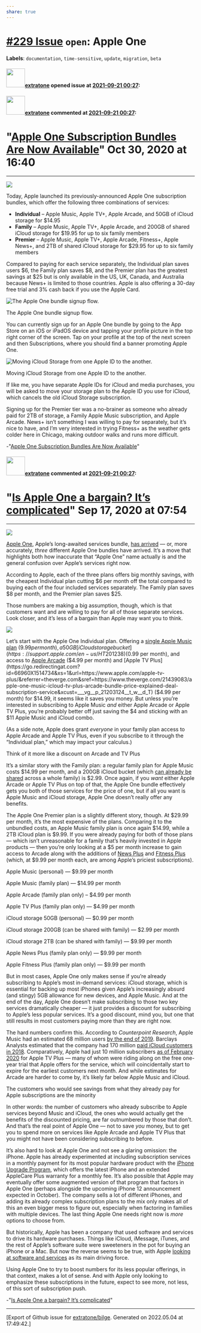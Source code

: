 ```yaml
---
share: true
---
```

# [\#229 Issue](https://github.com/extratone/bilge/issues/229) `open`: Apple One
**Labels**: `documentation`, `time-sensitive`, `update`, `migration`, `beta`


#### <img src="https://avatars.githubusercontent.com/u/43663476?u=5047287ff0b8c3ce7f7e5858d204c9b3e57d8e44&v=4" width="50">[extratone](https://github.com/extratone) opened issue at [2021-09-21 00:27](https://github.com/extratone/bilge/issues/229):



#### <img src="https://avatars.githubusercontent.com/u/43663476?u=5047287ff0b8c3ce7f7e5858d204c9b3e57d8e44&v=4" width="50">[extratone](https://github.com/extratone) commented at [2021-09-21 00:27](https://github.com/extratone/bilge/issues/229#issuecomment-923489705):

# "[Apple One Subscription Bundles Are Now Available](https://www.macstories.net/news/apple-one-subscription-bundles-are-now-available/)" Oct 30, 2020 at 16:40
***
![](https://a509ffa457069f232d54-367906c62d2ea4630d8b048925bb94d7.ssl.cf1.rackcdn.com/Screen%20Shot%202020-10-29%20at%206-1604091037187.39.26%20PM.png)

Today, Apple launched its previously-announced Apple One subscription bundles, which offer the following three combinations of services:

  * **Individual** – Apple Music, Apple TV+, Apple Arcade, and 50GB of iCloud storage for $14.95
  * **Family** – Apple Music, Apple TV+, Apple Arcade, and 200GB of shared iCloud storage for $19.95 for up to six family members
  * **Premier** – Apple Music, Apple TV+, Apple Arcade, Fitness+, Apple News+, and 2TB of shared iCloud storage for $29.95 for up to six family members

Compared to paying for each service separately, the Individual plan saves users $6, the Family plan saves $8, and the Premier plan has the greatest savings at $25 but is only available in the US, UK, Canada, and Australia because News+ is limited to those countries. Apple is also offering a 30-day free trial and 3% cash back if you use the Apple Card.

![The Apple One bundle signup flow.](https://a509ffa457069f232d54-367906c62d2ea4630d8b048925bb94d7.ssl.cf1.rackcdn.com/Image%2074%400-1604093922064.5x.png)

The Apple One bundle signup flow.

You can currently sign up for an Apple One bundle by going to the App Store on an iOS or iPadOS device and tapping your profile picture in the top right corner of the screen. Tap on your profile at the top of the next screen and then Subscriptions, where you should find a banner promoting Apple One.

![Moving iCloud Storage from one Apple ID to the another.](https://a509ffa457069f232d54-367906c62d2ea4630d8b048925bb94d7.ssl.cf1.rackcdn.com/PNG%20image-1B31293B0E4F-1-1604092927262.png)

Moving iCloud Storage from one Apple ID to the another.

If like me, you have separate Apple IDs for iCloud and media purchases, you will be asked to move your storage plan to the Apple ID you use for iCloud, which cancels the old iCloud Storage subscription.

Signing up for the Premier tier was a no-brainer as someone who already paid for 2TB of storage, a Family Apple Music subscription, and Apple Arcade. News+ isn’t something I was willing to pay for separately, but it’s nice to have, and I’m very interested in trying Fitness+ as the weather gets colder here in Chicago, making outdoor walks and runs more difficult.

-"[Apple One Subscription Bundles Are Now Available](https://www.macstories.net/news/apple-one-subscription-bundles-are-now-available/)"

#### <img src="https://avatars.githubusercontent.com/u/43663476?u=5047287ff0b8c3ce7f7e5858d204c9b3e57d8e44&v=4" width="50">[extratone](https://github.com/extratone) commented at [2021-09-21 00:27](https://github.com/extratone/bilge/issues/229#issuecomment-932936385):

# "[Is Apple One a bargain? It’s complicated]()" Sep 17, 2020 at 07:54
***
![](https://cdn.vox-cdn.com/thumbor/hNaRTwnN4AbxHcjgQr27Z5NVZYo=/0x0:2691x1453/1200x800/filters:focal\(1131x512:1561x942\)/cdn.vox-cdn.com/uploads/chorus_image/image/67422021/appleone.0.png)

[Apple One](https://www.theverge.com/2020/9/15/21433205/apple-one-subscription-bundle-price-music-tv-plus-arcade-icloud), Apple’s long-awaited services bundle, [has arrived](https://go.redirectingat.com?id=66960X1514734&xs=1&url=https://www.apple.com/apple-one/&referrer=theverge.com&sref=https://www.theverge.com/21439083/apple-one-music-icloud-tv-plus-arcade-bundle-price-explained-deal-subscription-service&xcust=___vg__p_21203124__t_w__d_T) — or, more accurately, _three_ different Apple One bundles have arrived. It’s a move that highlights both how inaccurate that “Apple One” name actually is and the general confusion over Apple’s services right now. 

According to Apple, each of the three plans offers big monthly savings, with the cheapest Individual plan cutting $6 per month off the total compared to buying each of the four included services separately. The Family plan saves $8 per month, and the Premier plan saves $25.

Those numbers are making a big assumption, though, which is that customers want and are willing to pay for all of those separate services. Look closer, and it’s less of a bargain than Apple may want you to think.

![](https://cdn.vox-cdn.com/thumbor/ng8yqEPQmM8IEzA6EWh3FJ2nim8=/0x0:2258x1160/1200x0/filters:focal\(0x0:2258x1160\):no_upscale\(\)/cdn.vox-cdn.com/uploads/chorus_asset/file/21884282/Screen_Shot_2020_09_15_at_9.27.18_PM.png)

Let’s start with the Apple One Individual plan. Offering a [single Apple Music plan](https://go.redirectingat.com?id=66960X1514734&xs=1&url=https://www.apple.com/apple-music/&referrer=theverge.com&sref=https://www.theverge.com/21439083/apple-one-music-icloud-tv-plus-arcade-bundle-price-explained-deal-subscription-service&xcust=___vg__p_21203124__t_w__d_T) ($9.99 per month), a 50GB [iCloud storage bucket](https://support.apple.com/en-us/HT201238) ($0.99 per month), and access to [Apple Arcade](https://go.redirectingat.com?id=66960X1514734&xs=1&url=https://www.apple.com/apple-arcade/&referrer=theverge.com&sref=https://www.theverge.com/21439083/apple-one-music-icloud-tv-plus-arcade-bundle-price-explained-deal-subscription-service&xcust=___vg__p_21203124__t_w__d_T) ($4.99 per month) and [Apple TV Plus](https://go.redirectingat.com?id=66960X1514734&xs=1&url=https://www.apple.com/apple-tv-plus/&referrer=theverge.com&sref=https://www.theverge.com/21439083/apple-one-music-icloud-tv-plus-arcade-bundle-price-explained-deal-subscription-service&xcust=___vg__p_21203124__t_w__d_T) ($4.99 per month) for $14.99, it seems like it saves you money. But unless you’re interested in subscribing to Apple Music _and_ either Apple Arcade or Apple TV Plus, you’re probably better off just saving the $4 and sticking with an $11 Apple Music and iCloud combo. 

(As a side note, Apple does grant _everyone_ in your family plan access to Apple Arcade and Apple TV Plus, even if you subscribe to it through the “Individual plan,” which may impact your calculus.) 

Think of it more like a discount on Arcade and TV Plus

It’s a similar story with the Family plan: a regular family plan for Apple Music costs $14.99 per month, and a 200GB iCloud bucket (which [can already be shared](https://support.apple.com/en-us/HT201060) across a whole family) is $2.99. Once again, if you _want_ either Apple Arcade or Apple TV Plus on top of that, the Apple One bundle effectively gets you both of those services for the price of one, but if all you want is Apple Music and iCloud storage, Apple One doesn’t really offer any benefits. 

The Apple One Premier plan is a slightly different story, though. At $29.99 per month, it’s the most expensive of the plans. Comparing it to the unbundled costs, an Apple Music family plan is once again $14.99, while a 2TB iCloud plan is $9.99. If you were already paying for both of those plans — which isn’t unreasonable for a family that’s heavily invested in Apple products — then you’re only looking at a $5 per month increase to gain access to Arcade along with the additions of [News Plus](https://go.redirectingat.com?id=66960X1514734&xs=1&url=https://www.apple.com/apple-news/&referrer=theverge.com&sref=https://www.theverge.com/21439083/apple-one-music-icloud-tv-plus-arcade-bundle-price-explained-deal-subscription-service&xcust=___vg__p_21203124__t_w__d_T) and [Fitness Plus](https://go.redirectingat.com?id=66960X1514734&xs=1&url=https://www.apple.com/apple-fitness-plus/&referrer=theverge.com&sref=https://www.theverge.com/21439083/apple-one-music-icloud-tv-plus-arcade-bundle-price-explained-deal-subscription-service&xcust=___vg__p_21203124__t_w__d_T) (which, at $9.99 per month each, are among Apple’s priciest subscriptions). 

Apple Music (personal) — $9.99 per month

Apple Music (family plan) — $14.99 per month

Apple Arcade (family plan only) – $4.99 per month

Apple TV Plus (family plan only) — $4.99 per month

iCloud storage 50GB (personal) — $0.99 per month

iCloud storage 200GB (can be shared with family) — $2.99 per month

iCloud storage 2TB (can be shared with family) — $9.99 per month

Apple News Plus (family plan only) — $9.99 per month

Apple Fitness Plus (family plan only) — $9.99 per month

But in most cases, Apple One only makes sense if you’re already subscribing to Apple’s most in-demand services: iCloud storage, which is essential for backing up most iPhones given Apple’s increasingly absurd (and stingy) 5GB allowance for new devices, and Apple Music. And at the end of the day, Apple One doesn’t make subscribing to those two key services dramatically cheaper — it just provides a discount for subscribing to Apple’s less popular services. It’s a good discount, mind you, but one that still results in most customers paying more than they are right now. 

The hard numbers confirm this. According to _Counterpoint Research_, Apple Music had an estimated 68 million users [by the end of 2019](https://go.redirectingat.com?id=66960X1514734&xs=1&url=https://www.fool.com/investing/2020/04/07/counterpoint-apple-music-hits-68-million-paid-subs.aspx&referrer=theverge.com&sref=https://www.theverge.com/21439083/apple-one-music-icloud-tv-plus-arcade-bundle-price-explained-deal-subscription-service&xcust=___vg__p_21203124__t_w__d_T). Barclays Analysts estimated that the company had 170 million [paid iCloud customers in 2018](https://www.cnbc.com/2018/02/11/apple-could-sell-icloud-for-the-enterprise-barclays-says.html). Comparatively, Apple had just 10 million subscribers [as of February 2020](https://redirect.viglink.com/?format=go&jsonp=vglnk_160028146150110&key=c1c7d488bb2df8a8b659d5d41634d304&libId=kf5q5dbe010023dg000DAbee55y2b&loc=https%3A%2F%2F9to5mac.com%2F2020%2F05%2F19%2Fapple-tv-plus-back-catalog-subscribers%2F&v=1&out=https%3A%2F%2Fwww.bloomberg.com%2Fnews%2Farticles%2F2020-05-19%2Fapple-buys-older-shows-for-tv-stepping-up-netflix-challenge&ref=https%3A%2F%2Fwww.google.com%2F&title=Bloomberg%3A%20Apple%20TV%2B%20tops%2010%20million%20subscribers%2C%20company%20buying%20TV%20show%20and%20movie%20back%20catalog%20to%20expand%20service%20-%209to5Mac&txt=Bloomberg%20reports) for Apple TV Plus — many of whom were riding along on the free one-year trial that Apple offers for the service, which will coincidentally start to expire for the earliest customers next month. And while estimates for Arcade are harder to come by, it’s likely far below Apple Music and iCloud. 

The customers who would see savings from what they already pay for Apple subscriptions are the minority

In other words: the number of customers who already subscribe to Apple services beyond Music and iCloud, the ones who would actually get the benefits of the discounted pricing, are far outnumbered by those that don’t. And that’s the real point of Apple One — not to save _you_ money, but to get you to spend more on services like Apple Arcade and Apple TV Plus that you might not have been considering subscribing to before.

It’s also hard to look at Apple One and not see a glaring omission: the iPhone. Apple has already experimented at including subscription services in a monthly payment for its most popular hardware product with the [iPhone Upgrade Program](https://go.redirectingat.com?id=66960X1514734&xs=1&url=https://www.apple.com/shop/iphone/iphone-upgrade-program&referrer=theverge.com&sref=https://www.theverge.com/21439083/apple-one-music-icloud-tv-plus-arcade-bundle-price-explained-deal-subscription-service&xcust=___vg__p_21203124__t_w__d_T), which offers the latest iPhone and an extended AppleCare Plus warranty for a monthly fee. It’s also possible that Apple may eventually offer some augmented version of that program that factors in Apple One (perhaps alongside the upcoming iPhone 12 announcement expected in October). The company sells a lot of different iPhones, and adding its already complex subscription plans to the mix only makes all of this an even bigger mess to figure out, especially when factoring in families with multiple devices. The last thing Apple One needs right now is _more_ options to choose from. 

But historically, Apple has been a company that used software and services to drive its hardware purchases. Things like iCloud, iMessage, iTunes, and the rest of Apple’s software suite were sweeteners in the pot for buying an iPhone or a Mac. But now the reverse seems to be true, with Apple [looking at software and services](https://www.theverge.com/2019/3/20/18273179/apple-icloud-itunes-app-store-music-services-businesses) as its main driving force. 

Using Apple One to try to boost numbers for its less popular offerings, in that context, makes a lot of sense. And with Apple only looking to emphasize these subscriptions in the future, expect to see more, not less, of this sort of subscription push. 

-"[Is Apple One a bargain? It’s complicated](https://www.theverge.com/21439083/apple-one-music-icloud-tv-plus-arcade-bundle-price-explained-deal-subscription-service)"


-------------------------------------------------------------------------------



[Export of Github issue for [extratone/bilge](https://github.com/extratone/bilge). Generated on 2022.05.04 at 17:49:42.]
